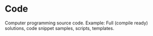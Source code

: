 # Code

Computer programming source code. Example: Full (compile ready) solutions, code snippet samples, scripts, templates.
